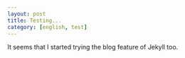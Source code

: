 ```yaml
---
layout: post
title: Testing...
category: [english, test]
---
```


It seems that I started trying the blog feature of Jekyll too.
